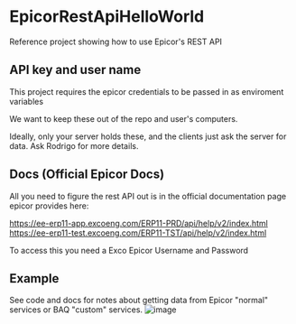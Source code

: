 # EpicorRestApiHelloWorld
Reference project showing how to use Epicor's REST API

## API key and user name
This project requires the epicor credentials to be passed in as enviroment variables<br>

We want to keep these out of the repo and user's computers.<br>

Ideally, only your server holds these, and the clients just ask the server for data. Ask Rodrigo for more details.

## Docs (Official Epicor Docs)
All you need to figure the rest API out is in the official documentation page epicor provides here:<br>

https://ee-erp11-app.excoeng.com/ERP11-PRD/api/help/v2/index.html<br>
https://ee-erp11-test.excoeng.com/ERP11-TST/api/help/v2/index.html<br>

To access this you need a Exco Epicor Username and Password<br>

## Example 
See code and docs for notes about getting data from Epicor "normal" services or BAQ "custom" services.
![image](https://github.com/user-attachments/assets/a4e6eb7e-083c-4876-9044-208913cda297)

